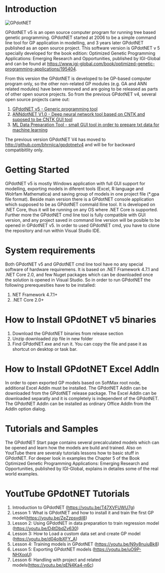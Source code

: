 # Introduction
![GPdotNET](https://github.com/bhrnjica/gpdotnet/blob/master/Net/GPdotNET.Wnd.App/Images/gpLogo_start2.png)

GPdotNET v5 is an open source computer program for running tree based genetic programming. GPdotNET started at 2006 to be a simple command line tool for GP application in modelling, and 3 years later GPdotNET published as an open source project. 
This software version is GPdotNET v 5 specially developed for the book edition: Optimized Genetic Programming Applications: Emerging Research and Opportunities, published by IGI-Global and can be found at https://www.igi-global.com/book/optimized-genetic-programming-applications/195404. 

From this version the GPdotNET is developed to be GP-based computer program only, so the other non-related GP modules (e.g. GA and ANN related modules) have been removed and are going to be released as parts of other open source projects. So from the previous GPdotNET v4, several open source projects came out:

1. [GPdotNET v5 - Generic programming tool](http://github.com/bhrnjica/gpdotnet)
2. [ANNdotNET V1.0 - Deep neural network tool based on CNTK and suposed to be CNTK GUI tool](http://github.com/bhrnjica/anndotnet)
3. [ML Data Preparation Tool - small GUI tool in order to prepare txt data for machine learning](http://github.com/bhrnjica/mldatapreparationtool)

The previous version GPdotNET V4 has moved to http://github.com/bhrnjica/gpdotnetv4 and will be for backward compatibitlity only. 
 

# Getting Started
GPdotNET v5 is mostly Windows application with full GUI support for modelling, exporting models in diferent tools (Excel, R language and Wolrfam Mathematica) and saving group of models in one project file (*.gpa file format). Beside main version there is a GPdotNET console application which supposed to be as GPdotNET commald lline tool. It is developed on .NET Core, thus it will be running on any OS where .NET Core is supported. Further more the GPdotNET cmd line tool is fully compatible with GUI version, and any project saved in command line version will be posible to be opened in GPdotNET v5. In order to used GPdotNET cmd, you have to clone the repository and run within Visual Studio IDE.

# System requirements
Both GPdotNET v5 and GPdotNET cmd line tool have no any special software of hardware requiremens. It is based on .NET Framework 4.7.1 and .NET Core 2.0, and few Nuget packages which can be downloaded once the solution is opened in Visual Studio.
So in order to run GPdotNET the following prerequesities have to be installed:

1. NET Framework 4.7.1+
2. .NET Core 2.0+

# How to Install GPdotNET v5 binaries

1. Download the GPdotNET binaries from release section
2. Unzip downloaded zip file in new folder
3. Find GPdotNET.exe and run it. You can copy the file and pase it as shortcut on desktop or task bar.

# How to Install GPdotNET Excel AddIn
In order to open exported GP models based on SoftMax root node, additional Excel AddIn must be installed. The GPdotNET AddIn can be downloaded from the GPdotNET release package. The Excel AddIn can be downloaded separatly and it is completely is independent of the GPdotNET. The GPdotNET AddIn can be installed as ordinary Office AddIn from the AddIn option dialog.

# Tutorials and Samples
The GPdotNET Start page contains several precalculated models which can be opened and learn how the models are build and trained. Also on YoutTube there are severaly tutorials lessons how to basic stuff in GPdotNET. For deeper look in examples the Chapter 5 of the Book Optimized Genetic Programming Applications: Emerging Research and Opportunities, published by IGI-Global, explains in detailes some of the real world examples.

# YoutTube GPdotNET Tutorials
1. Introduction to GPdotNET (https://youtu.be/T47XVFUWU7g)
2. Lesson 1: What is GPdotNET and how to install it and train the first GP model(https://youtu.be/ZeZzpsvdil8)
3. Lesson 2: Using GPdotNET in data preparation to train regression model (https://youtu.be/D4tDbdZv630) 
4. Lesson 3: How to Load a custom data set and create GP model (https://youtu.be/d04olbXFY_A)
5. Lesson 4: Training models in GPdotNET (https://youtu.be/N9y8nuiuBk8)
6. Lesson 5: Exporting GPdotNET models (https://youtu.be/uO9P-NHXoqU)
7. Lesson 6: Handling with project and related models(https://youtu.be/qEN4Ka4-n6c) 

